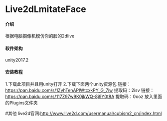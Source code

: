 # Live2dLmitateFace

#### 介绍
  根据电脑摄像机模仿你的脸的2dlive

#### 软件架构
  unity2017.2

#### 安装教程
1.下载此项目并且用unity打开
2.下载下面两个unity资源包
链接：https://pan.baidu.com/s/1ZyhTenAPIWtcxkPY_G_7iw 
提取码：2isv 
链接：https://pan.baidu.com/s/117Z97w9K0jkWQ-8j9Y0t8A 
提取码：0ooz 
放入里面的Plugins文件夹

#其他
live2d官网:http://www.live2d.com/usermanual/cubism2_cn/index.html
